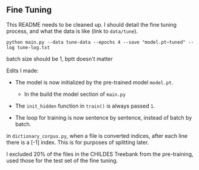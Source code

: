 
## Fine Tuning

This README needs to be cleaned up. I should detail the fine tuning process, and what the data is like (link to `data/tune`). 

```
python main.py --data tune-data --epochs 4 --save "model.pt~tuned" --log tune-log.txt 
```

batch size should be 1, bptt doesn't matter

Edits I made: 
- The model is now initialized by the pre-trained model `model.pt`. 
    - In the build the model section of `main.py`
- The `init_hidden` function in `train()` is always passed `1`. 

- The loop for training is now sentence by sentence, instead of batch by batch. 

in `dictionary_corpus.py`, when a file is converted indices, after each line there is a [-1] index. This is for purposes of splitting later. 



I excluded 20% of the files in the CHILDES Treebank from the pre-training, used those for the test set of the fine tuning. 
